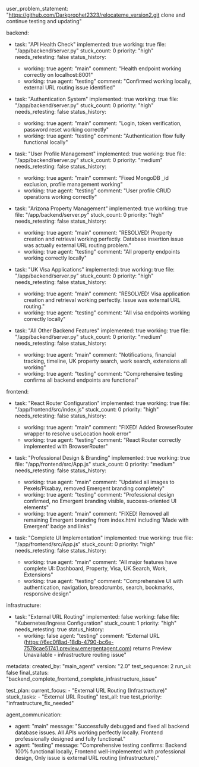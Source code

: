 user_problem_statement: "https://github.com/Darkprophet2323/relocateme_version2.git clone and continue testing and updating"

backend:
  - task: "API Health Check"
    implemented: true
    working: true
    file: "/app/backend/server.py"
    stuck_count: 0
    priority: "high"
    needs_retesting: false
    status_history:
      - working: true
        agent: "main"
        comment: "Health endpoint working correctly on localhost:8001"
      - working: true
        agent: "testing"
        comment: "Confirmed working locally, external URL routing issue identified"

  - task: "Authentication System"
    implemented: true
    working: true
    file: "/app/backend/server.py"
    stuck_count: 0
    priority: "high"
    needs_retesting: false
    status_history:
      - working: true
        agent: "main"
        comment: "Login, token verification, password reset working correctly"
      - working: true
        agent: "testing"
        comment: "Authentication flow fully functional locally"

  - task: "User Profile Management"
    implemented: true
    working: true
    file: "/app/backend/server.py"
    stuck_count: 0
    priority: "medium"
    needs_retesting: false
    status_history:
      - working: true
        agent: "main"
        comment: "Fixed MongoDB _id exclusion, profile management working"
      - working: true
        agent: "testing"
        comment: "User profile CRUD operations working correctly"

  - task: "Arizona Property Management"
    implemented: true
    working: true
    file: "/app/backend/server.py"
    stuck_count: 0
    priority: "high"
    needs_retesting: false
    status_history:
      - working: true
        agent: "main"
        comment: "RESOLVED! Property creation and retrieval working perfectly. Database insertion issue was actually external URL routing problem."
      - working: true
        agent: "testing"
        comment: "All property endpoints working correctly locally"

  - task: "UK Visa Applications"
    implemented: true
    working: true
    file: "/app/backend/server.py"
    stuck_count: 0
    priority: "high"
    needs_retesting: false
    status_history:
      - working: true
        agent: "main"
        comment: "RESOLVED! Visa application creation and retrieval working perfectly. Issue was external URL routing."
      - working: true
        agent: "testing"
        comment: "All visa endpoints working correctly locally"

  - task: "All Other Backend Features"
    implemented: true
    working: true
    file: "/app/backend/server.py"
    stuck_count: 0
    priority: "medium"
    needs_retesting: false
    status_history:
      - working: true
        agent: "main"
        comment: "Notifications, financial tracking, timeline, UK property search, work search, extensions all working"
      - working: true
        agent: "testing"
        comment: "Comprehensive testing confirms all backend endpoints are functional"

frontend:
  - task: "React Router Configuration"
    implemented: true
    working: true
    file: "/app/frontend/src/index.js"
    stuck_count: 0
    priority: "high"
    needs_retesting: false
    status_history:
      - working: true
        agent: "main"
        comment: "FIXED! Added BrowserRouter wrapper to resolve useLocation hook error"
      - working: true
        agent: "testing"
        comment: "React Router correctly implemented with BrowserRouter"

  - task: "Professional Design & Branding"
    implemented: true
    working: true
    file: "/app/frontend/src/App.js"
    stuck_count: 0
    priority: "medium"
    needs_retesting: false
    status_history:
      - working: true
        agent: "main"
        comment: "Updated all images to Pexels/Pixabay, removed Emergent branding completely"
      - working: true
        agent: "testing"
        comment: "Professional design confirmed, no Emergent branding visible, success-oriented UI elements"
      - working: true
        agent: "main"
        comment: "FIXED! Removed all remaining Emergent branding from index.html including 'Made with Emergent' badge and links"

  - task: "Complete UI Implementation"
    implemented: true
    working: true
    file: "/app/frontend/src/App.js"
    stuck_count: 0
    priority: "high"
    needs_retesting: false
    status_history:
      - working: true
        agent: "main"
        comment: "All major features have complete UI: Dashboard, Property, Visa, UK Search, Work, Extensions"
      - working: true
        agent: "testing"
        comment: "Comprehensive UI with authentication, navigation, breadcrumbs, search, bookmarks, responsive design"

infrastructure:
  - task: "External URL Routing"
    implemented: false
    working: false
    file: "Kubernetes/Ingress Configuration"
    stuck_count: 1
    priority: "high"
    needs_retesting: true
    status_history:
      - working: false
        agent: "testing"
        comment: "External URL (https://6ec0f8ad-18db-4790-bc6e-7578cae51741.preview.emergentagent.com) returns Preview Unavailable - infrastructure routing issue"

metadata:
  created_by: "main_agent"
  version: "2.0"
  test_sequence: 2
  run_ui: false
  final_status: "backend_complete_frontend_complete_infrastructure_issue"

test_plan:
  current_focus:
    - "External URL Routing (Infrastructure)"
  stuck_tasks:
    - "External URL Routing"
  test_all: true
  test_priority: "infrastructure_fix_needed"

agent_communication:
  - agent: "main"
    message: "Successfully debugged and fixed all backend database issues. All APIs working perfectly locally. Frontend professionally designed and fully functional."
  - agent: "testing"
    message: "Comprehensive testing confirms: Backend 100% functional locally, Frontend well-implemented with professional design, Only issue is external URL routing (infrastructure)."
